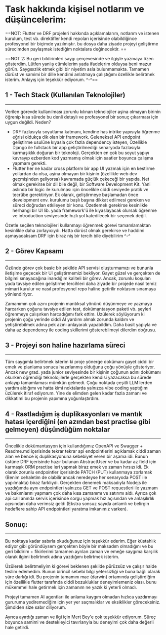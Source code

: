 
# Task hakkında kişisel notlarım ve düşüncelerim:

==NOT: Flutter ve DRF projeleri hakkında açıklamalarım, notlarım  ve istenen kurulum, test vb. direktifler kendi repoları içerisinde olabildiğince profesyonel bir biçimde yazılmıştır. bu dosya daha ziyade projeyi geliştirme sürecimden paylaşmak istediğim noktalara değinecektir. ==

==NOT 2: Bu geri bildirimleri saygı çerçevesinde ve ilgiyle yazmaya özen gösterdim. Lütfen yanlış cümlelerim yada ifadelerim olduysa beni mazur görün. Saygısızlık etmek gibi bir niyetim asla bulunmamakta. Tamamen dürüst ve samimi bir dille kendimi anlatmaya çalıştığımı özellikle belirtmek isterim. Anlayış için teşekkür ediyorum. ^-^==

## 1 - Tech Stack (Kullanılan Teknolojiler)
---
Verilen görevde kullanılması zorunlu kılınan teknolojiler aşina olmayan birinin öğrenip kısa sürede bu denli detaylı ve profesyonel bir sonuç çıkarması için uygun değildi. Neden?

- DRF fazlasıyla soyutlama katmanı, kendine has intrike yapısıyla öğrenme eğrisi oldukça dik olan bir framework. Geleneksel API endpoint geliştirme usulüne kıyasla çok fazla dependency isteyen, Özellikle Django ile fullstack bir app geliştirilmediği senaryoda fazlasıyla karmaşıklık doğuran bir teknoloji. Gerçekten en çok bu soyut yapıyı kavrayıp ezberden kod yazmamış olmak için saatler boyunca çalışma yapmam gerekti. 
- Flutter her ne kadar cross platform bir app UI yazmak için en kestirme yollardan da olsa, aşina olmayan bir kişinin (özellikle web dev geçmişinden geliyorsa) kavramada güçlük çekeceği bir yapıda. Net olmak gerekirse bir dil bile değil, bir Software Development Kit. Yani aslında bir logic ile kurulması için öncelikle ciddi seviyede pratik ve tecrübe gerektiriyor. Ek olarak, geliştirmeye başlamadan önce development env. kurulumu başlı başına dikkat edilmesi gereken ve süreci doğrudan etkileyen bir konu. Özetlemek gerekirse kesinlikle herhangi bir UI lib. yada framework'ü ile kıyaslayacak olursak öğrenme ve introduction seviyesinde hızlı yol katedilecek bir seçenek değil.

Özetle seçilen teknolojileri kullanmayı öğrenmek görevi tamamlamaktan kesinlikle daha zorlayıcıydı. Hatta dürüst olmak gerekirse ve haddimi aşmayacaksam DRF için biraz niş bir tercih bile diyebilirim ^-^ 

## 2 - Görev Kapsamı
---
Özünde görev çok basic bir şekilde API servisi oluşturmamızı ve bununla iletişime geçecek bir UI geliştirmemizi bekliyor. Gayet güzel ve gerçekten de bilgimi sınayacağına inandığım kaliteli bir görev. Ancak, zorunlu koşulan yada tavsiye edilen geliştirme tercihleri daha ziyade bir projede nasıl temiz mimari kurulur ve nasıl profesyonel repo haline getirilir noktasını sınamaya yönlendiriyor.

Zamanımın çok azını projenin mantıksal yönünü düşünmeye ve yazmaya harcarken çoğunu tavsiye edilen test, dokümantasyon paketi vb. şeyleri öğrenmeye çalışırken harcadığımı fark ettim. Üzülerek söylüyorum ki projenin çoğu yerinde ciddi AI yardımı almak zorunda kaldım ve yetiştirebilmek adına pek azını anlayarak yapabildim. Daha basit yapıyla ve daha az dependency ile coding skillerimi gösterebilmeyi dilerdim doğrusu.

## 3 - Projeyi son haline hazırlama süreci
---
Tüm saygımla belirtmek isterim ki proje yönerge dokümanı gayet ciddi bir emek ve planlama sonucu hazırlanmış olduğunu çoğu yönüyle gösteriyor. Ancak new grad. yada junior seviyesinde bir kişinin çoğunun adını dokümanı okurken öğrendiği teknolojilerle gerçekten kendisi yazacaksa bu sürede anlayıp tamamlaması mümkün gelmedi. Çoğu noktada çeşitli LLM lerden yardım aldığımı ve hatta kimi noktalarda yalnızca vibe coding yaptığımı üzülerek itiraf ediyorum. Yine de elimden gelen kadar fazla zamanı ve dikkatimi bu projenin yapımına yoğunlaştırdım.

## 4 - Rastladığım iş duplikasyonları ve mantık hatası içerdiğini (en azından best practise gibi gelmeyen) düşündüğüm noktalar
---
Öncelikle dokümantasyon için kullandığımız OpenAPI ve Swagger + Readme.md içerisinde tekrar tekrar api endpointlerini açıklamak ciddi zaman alan ve bence iş duplikasyonuna sebebiyet veren bir aşama idi.
Bunun üstüne DRF içerisinde hazır bulunan AbstractUser ve bu kadar az field için karmaşık ORM practise leri yapmak biraz emek ve zaman hırsızı idi. Ek olarak zorunlu endpointler içerisinde PATCH (PUT) kullanmaya zorlamak (Benim cehaletim de olabilir ancak neredeyse her senaryoda POST ile yapılmakta) biraz farklıydı. Gerçekten denemek maksadıyla Nodejs ile yazdığımda aynı endpointleri yalnızca GET ve POST requestleri ile yazmam ve bakımlarını yapmam çok daha kısa zamanımı ve satırımı aldı. Ayrıca çok api call anında servis içerisinde sorgu yapmak hız açısından ve anlaşılırlık açısından daha verimsiz geldi (Ekstra sonsuz sayıda anlamlı ve belirgin hedeflere sahip API endpointleri yaratma imkanımız varken).


## Sonuç:
---
Bu noktaya kadar sabırla okuduğunuz için teşekkür ederim. Eğer küstahlık ediyor gibi göründüysem gerçekten böyle bir maksadım olmadığını ve bu geri bildirim + fikirlerimi tamamen ayrılan zaman ve emeğe saygıma karşılık olarak ilgimi belirtmek adına yazdığımı belirtmek isterim.

Üzülerek belirtmeliyim ki görevi beklenen şekilde pürüzsüz ve çalışır halde teslim edemedim. Bunun birincil sebebi bilgi yetersizliği ve buna bağlı olarak süre darlığı idi. Bu projenin tamamını mac (darwin) ortamında geliştirdiğim için özellikle flutter tarafında ciddi bozukluklar deneyimlemeniz olası. bunu mükemmel hale getirmek için zamanım ne yazık ki yeterli olmadı.

Projeyi tamamen AI agentları ile anlama kaygım olmadan hızlıca yazdırmayı gururuma yediremediğim için yer yer saçmalıklar ve eksiklikler göreceksiniz. Şimdiden size sabır diliyorum.

Ayrıca ayırdığı zaman ve ilgi için Mert Bey'e çok teşekkür ediyorum. Süreç boyunca samimi ve destekleyici tavırlarıyla bu deneyimi çok daha değerli hale getirdi.